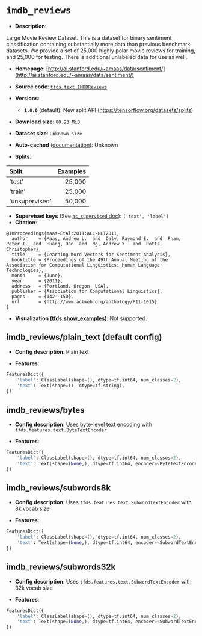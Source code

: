 <div itemscope itemtype="http://schema.org/Dataset">
  <div itemscope itemprop="includedInDataCatalog" itemtype="http://schema.org/DataCatalog">
    <meta itemprop="name" content="TensorFlow Datasets" />
  </div>

  <meta itemprop="name" content="imdb_reviews" />
  <meta itemprop="description" content="Large Movie Review Dataset.&#10;This is a dataset for binary sentiment classification containing substantially more data than previous benchmark datasets. We provide a set of 25,000 highly polar movie reviews for training, and 25,000 for testing. There is additional unlabeled data for use as well.&#10;&#10;To use this dataset:&#10;&#10;```python&#10;import tensorflow_datasets as tfds&#10;&#10;ds = tfds.load(&#x27;imdb_reviews&#x27;, split=&#x27;train&#x27;)&#10;for ex in ds.take(4):&#10;  print(ex)&#10;```&#10;&#10;See [the guide](https://www.tensorflow.org/datasets/overview) for more&#10;informations on [tensorflow_datasets](https://www.tensorflow.org/datasets).&#10;&#10;" />
  <meta itemprop="url" content="https://www.tensorflow.org/datasets/catalog/imdb_reviews" />
  <meta itemprop="sameAs" content="http://ai.stanford.edu/~amaas/data/sentiment/" />
  <meta itemprop="citation" content="@InProceedings{maas-EtAl:2011:ACL-HLT2011,&#10;  author    = {Maas, Andrew L.  and  Daly, Raymond E.  and  Pham, Peter T.  and  Huang, Dan  and  Ng, Andrew Y.  and  Potts, Christopher},&#10;  title     = {Learning Word Vectors for Sentiment Analysis},&#10;  booktitle = {Proceedings of the 49th Annual Meeting of the Association for Computational Linguistics: Human Language Technologies},&#10;  month     = {June},&#10;  year      = {2011},&#10;  address   = {Portland, Oregon, USA},&#10;  publisher = {Association for Computational Linguistics},&#10;  pages     = {142--150},&#10;  url       = {http://www.aclweb.org/anthology/P11-1015}&#10;}" />
</div>

# `imdb_reviews`

*   **Description**:

Large Movie Review Dataset. This is a dataset for binary sentiment
classification containing substantially more data than previous benchmark
datasets. We provide a set of 25,000 highly polar movie reviews for training,
and 25,000 for testing. There is additional unlabeled data for use as well.

*   **Homepage**:
    [http://ai.stanford.edu/~amaas/data/sentiment/](http://ai.stanford.edu/~amaas/data/sentiment/)

*   **Source code**:
    [`tfds.text.IMDBReviews`](https://github.com/tensorflow/datasets/tree/master/tensorflow_datasets/text/imdb.py)

*   **Versions**:

    *   **`1.0.0`** (default): New split API
        (https://tensorflow.org/datasets/splits)

*   **Download size**: `80.23 MiB`

*   **Dataset size**: `Unknown size`

*   **Auto-cached**
    ([documentation](https://www.tensorflow.org/datasets/performances#auto-caching)):
    Unknown

*   **Splits**:

Split          | Examples
:------------- | -------:
'test'         | 25,000
'train'        | 25,000
'unsupervised' | 50,000

*   **Supervised keys** (See
    [`as_supervised` doc](https://www.tensorflow.org/datasets/api_docs/python/tfds/load#args)):
    `('text', 'label')`
*   **Citation**:

```
@InProceedings{maas-EtAl:2011:ACL-HLT2011,
  author    = {Maas, Andrew L.  and  Daly, Raymond E.  and  Pham, Peter T.  and  Huang, Dan  and  Ng, Andrew Y.  and  Potts, Christopher},
  title     = {Learning Word Vectors for Sentiment Analysis},
  booktitle = {Proceedings of the 49th Annual Meeting of the Association for Computational Linguistics: Human Language Technologies},
  month     = {June},
  year      = {2011},
  address   = {Portland, Oregon, USA},
  publisher = {Association for Computational Linguistics},
  pages     = {142--150},
  url       = {http://www.aclweb.org/anthology/P11-1015}
}
```

*   **Visualization
    ([tfds.show_examples](https://www.tensorflow.org/datasets/api_docs/python/tfds/visualization/show_examples))**:
    Not supported.

## imdb_reviews/plain_text (default config)

*   **Config description**: Plain text

*   **Features**:

```python
FeaturesDict({
    'label': ClassLabel(shape=(), dtype=tf.int64, num_classes=2),
    'text': Text(shape=(), dtype=tf.string),
})
```

## imdb_reviews/bytes

*   **Config description**: Uses byte-level text encoding with
    `tfds.features.text.ByteTextEncoder`

*   **Features**:

```python
FeaturesDict({
    'label': ClassLabel(shape=(), dtype=tf.int64, num_classes=2),
    'text': Text(shape=(None,), dtype=tf.int64, encoder=<ByteTextEncoder vocab_size=257>),
})
```

## imdb_reviews/subwords8k

*   **Config description**: Uses `tfds.features.text.SubwordTextEncoder` with 8k
    vocab size

*   **Features**:

```python
FeaturesDict({
    'label': ClassLabel(shape=(), dtype=tf.int64, num_classes=2),
    'text': Text(shape=(None,), dtype=tf.int64, encoder=<SubwordTextEncoder vocab_size=8185>),
})
```

## imdb_reviews/subwords32k

*   **Config description**: Uses `tfds.features.text.SubwordTextEncoder` with
    32k vocab size

*   **Features**:

```python
FeaturesDict({
    'label': ClassLabel(shape=(), dtype=tf.int64, num_classes=2),
    'text': Text(shape=(None,), dtype=tf.int64, encoder=<SubwordTextEncoder vocab_size=32650>),
})
```
